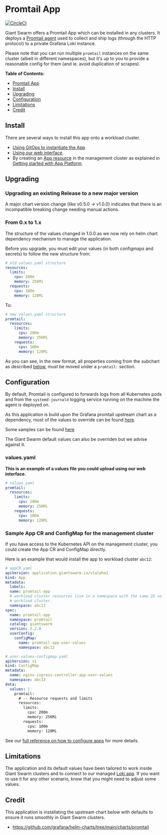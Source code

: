 # Promtail App

[![CircleCI](https://circleci.com/gh/giantswarm/promtail-app.svg?style=shield)](https://circleci.com/gh/giantswarm/promtail-app)

Giant Swarm offers a Promtail App which can be installed in any clusters.
It deploys a [Promtail agent](https://grafana.com/docs/loki/latest/clients/promtail/) used to collect and ship logs (through the HTTP protocol) to a private Grafana Loki instance.

Please note that you can run multiple `promtail` instances on the same cluster (albeit in different namespaces),
but it's up to you to provide a reasonable config for them (and ie. avoid
duplication of scrapes).

**Table of Contents:**

- [Promtail App](#promtail-app)
- [Install](#install)
- [Upgrading](#upgrading)
- [Configuration](#configuration)
- [Limitations](#limitations)
- [Credit](#credits)

## Install

There are several ways to install this app onto a workload cluster.

- [Using GitOps to instantiate the App](https://docs.giantswarm.io/advanced/gitops/#installing-managed-apps)
- [Using our web interface](https://docs.giantswarm.io/ui-api/web/app-platform/#installing-an-app).
- By creating an [App resource](https://docs.giantswarm.io/ui-api/management-api/crd/apps.application.giantswarm.io/) in the management cluster as explained in [Getting started with App Platform](https://docs.giantswarm.io/app-platform/getting-started/).

## Upgrading

### Upgrading an existing Release to a new major version
A major chart version change (like v0.5.0 -> v1.0.0) indicates that there is an incompatible breaking change needing manual actions.

### From 0.x to 1.x

The structure of the values changed in 1.0.0 as we now rely on helm chart dependency mechanism to manage the application.

Before you upgrade, you must edit your values (in both configmaps and secrets) to follow the new structure from:

```yaml
# old values.yaml structure
resources:
  limits:
    cpu: 200m
    memory: 256Mi
  requests:
    cpu: 100m
    memory: 128Mi
```

To:

```yaml
# new values.yaml structure
promtail:
  resources:
    limits:
      cpu: 200m
      memory: 256Mi
    requests:
      cpu: 100m
      memory: 128Mi
```

As you can see, in the new format, all properties coming from the subchart as described [below](#configuration), must be moved under a `promtail:` section.

## Configuration

By default, Promtail is configured to forwards logs from all Kubernetes pods
and from the `systemd-journald` logging service running on the machine the agent is deployed on.

As this application is build upon the Grafana promtail upstream chart as a dependency, most of the values to override can be found [here](https://github.com/grafana/helm-charts/blob/promtail-6.0.2/charts/promtail/README.md#values).

Some samples can be found [here](./sample_configs/)

The Giant Swarm default values can also be overriden but we advise against it.

### values.yaml

**This is an example of a values file you could upload using our web interface.**

```yaml
# values.yaml
promtail:
  resources:
    limits:
      cpu: 200m
      memory: 256Mi
    requests:
      cpu: 100m
      memory: 128Mi
```

### Sample App CR and ConfigMap for the management cluster

If you have access to the Kubernetes API on the management cluster, you could create
the App CR and ConfigMap directly.

Here is an example that would install the app to
workload cluster `abc12`:

```yaml
# appCR.yaml
apiVersion: application.giantswarm.io/v1alpha1
kind: App
metadata:
  labels:
  name: promtail-app
  # workload cluster resources live in a namespace with the same ID as the
  # workload cluster.
  namespace: abc12
spec:
  name: promtail-app
  namespace: promtail
  catalog: giantswarm
  version: 2.2.0
  userConfig:
    configMap:
      name: promtail-app-user-values
      namespace: abc12
```

```yaml
# user-values-configmap.yaml
apiVersion: v1
kind: ConfigMap
metadata:
  name: nginx-ingress-controller-app-user-values
  namespace: abc12
data:
  values: |
    promtail:
      # -- Resource requests and limits
      resources:
        limits:
          cpu: 200m
          memory: 256Mi
        requests:
          cpu: 100m
          memory: 128Mi
```

See our [full reference on how to configure apps](https://docs.giantswarm.io/app-platform/app-configuration/) for more details.

## Limitations

The application and its default values have been tailored to work inside Giant Swarm clusters and to connect to our managed [Loki app](https://github.com/giantswarm/loki-app).
If you want to use it for any other scenario, know that you might need to adjust some values.

## Credit

This application is installating the upstream chart below with defaults to ensure it runs smoothly in Giant Swarm clusters.

* <https://github.com/grafana/helm-charts/tree/main/charts/promtail>
